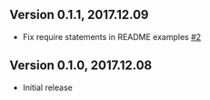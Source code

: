 ## Version 0.1.1, 2017.12.09

* Fix require statements in README examples [#2](https://github.com/NotNinja/nevis/issues/2)

## Version 0.1.0, 2017.12.08

* Initial release
